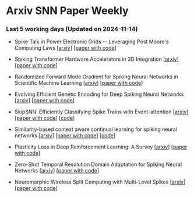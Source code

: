 # Arxiv SNN Paper Weekly


 ### **Last 5 working days (Updated on 2024-11-14)** 


- Spike Talk in Power Electronic Grids -- Leveraging Post Moore's Computing Laws [[arxiv](https://arxiv.org/abs/2411.07654)] [[paper with code](https://paperswithcode.com/paper/spike-talk-in-power-electronic-grids)]

- Spiking Transformer Hardware Accelerators in 3D Integration [[arxiv](https://arxiv.org/abs/2411.07397)] [[paper with code](https://paperswithcode.com/paper/spiking-transformer-hardware-accelerators-in)]

- Randomized Forward Mode Gradient for Spiking Neural Networks in Scientific Machine Learning [[arxiv](https://arxiv.org/abs/2411.07057)] [[paper with code](https://paperswithcode.com/paper/randomized-forward-mode-gradient-for-spiking)]

- Evolving Efficient Genetic Encoding for Deep Spiking Neural Networks [[arxiv](https://arxiv.org/abs/2411.06792)] [[paper with code](https://paperswithcode.com/paper/evolving-efficient-genetic-encoding-for-deep)]

- SkipSNN: Efficiently Classifying Spike Trains with Event-attention [[arxiv](https://arxiv.org/abs/2411.05806)] [[paper with code](https://paperswithcode.com/paper/skipsnn-efficiently-classifying-spike-trains)] [[code](https://github.com/Anonymous6369/SkipSNN)]

- Similarity-based context aware continual learning for spiking neural networks [[arxiv](https://arxiv.org/abs/2411.05802)] [[paper with code](https://paperswithcode.com/paper/similarity-based-context-aware-continual)] [[code](https://github.com/braincog-x/brain-cog)]

- Plasticity Loss in Deep Reinforcement Learning: A Survey [[arxiv](https://arxiv.org/abs/2411.04832)] [[paper with code](https://paperswithcode.com/paper/plasticity-loss-in-deep-reinforcement)]

- Zero-Shot Temporal Resolution Domain Adaptation for Spiking Neural Networks [[arxiv](https://arxiv.org/abs/2411.04760)] [[paper with code](https://paperswithcode.com/paper/zero-shot-temporal-resolution-domain)]

- Neuromorphic Wireless Split Computing with Multi-Level Spikes [[arxiv](https://arxiv.org/abs/2411.04728)] [[paper with code](https://paperswithcode.com/paper/neuromorphic-wireless-split-computing-with)]

